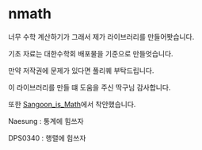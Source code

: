 # nmath


너무 수학 계산하기가 그래서 제가 라이브러리를 만들어봣습니다.

기초 자료는 대한수학회 배포물을 기준으로 만들엇습니다.

만약 저작권에 문제가 있다면 풀리퀘 부탁드립니다.

이 라이브러리를 만들 떄 도움을 주신 딱구님 감사합니다.

또한 [Sangoon_is_Math](https://github.com/ttakkku/Sangoon_Is_Math)에서 착안했습니다.

Naesung : 통계에 힘쓰자

DPS0340 : 행렬에 힘쓰자
